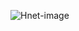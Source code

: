 ![Hnet-image](https://user-images.githubusercontent.com/67868950/119298605-fd802d80-bc7a-11eb-98d6-f12a87c84640.gif)
